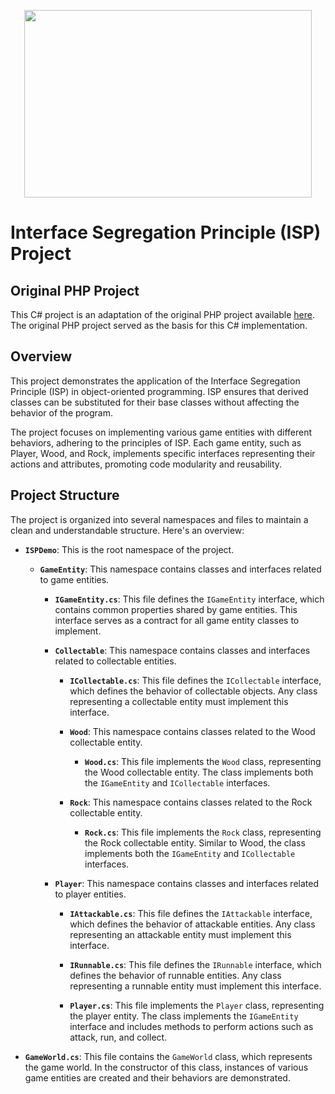<p align="center">
  <img width="460" height="300" src="https://miro.medium.com/v2/resize:fit:1200/1*YzBpqn1XSHOz9UpKc6HcJg.png">
</p>

# Interface Segregation Principle (ISP) Project

## Original PHP Project

This C# project is an adaptation of the original PHP project available [here](https://github.com/mmbakker/solid-design-principles/tree/main/InterfaceSegregation). The original PHP project served as the basis for this C# implementation.

## Overview

This project demonstrates the application of the Interface Segregation Principle (ISP) in object-oriented programming. ISP ensures that derived classes can be substituted for their base classes without affecting the behavior of the program.

The project focuses on implementing various game entities with different behaviors, adhering to the principles of ISP. Each game entity, such as Player, Wood, and Rock, implements specific interfaces representing their actions and attributes, promoting code modularity and reusability.

## Project Structure

The project is organized into several namespaces and files to maintain a clean and understandable structure. Here's an overview:

- **`ISPDemo`**: This is the root namespace of the project.

  - **`GameEntity`**: This namespace contains classes and interfaces related to game entities.

    - **`IGameEntity.cs`**: This file defines the `IGameEntity` interface, which contains common properties shared by game entities. This interface serves as a contract for all game entity classes to implement.

    - **`Collectable`**: This namespace contains classes and interfaces related to collectable entities.

      - **`ICollectable.cs`**: This file defines the `ICollectable` interface, which defines the behavior of collectable objects. Any class representing a collectable entity must implement this interface.

      - **`Wood`**: This namespace contains classes related to the Wood collectable entity.

        - **`Wood.cs`**: This file implements the `Wood` class, representing the Wood collectable entity. The class implements both the `IGameEntity` and `ICollectable` interfaces.

      - **`Rock`**: This namespace contains classes related to the Rock collectable entity.

        - **`Rock.cs`**: This file implements the `Rock` class, representing the Rock collectable entity. Similar to Wood, the class implements both the `IGameEntity` and `ICollectable` interfaces.

    - **`Player`**: This namespace contains classes and interfaces related to player entities.

      - **`IAttackable.cs`**: This file defines the `IAttackable` interface, which defines the behavior of attackable entities. Any class representing an attackable entity must implement this interface.

      - **`IRunnable.cs`**: This file defines the `IRunnable` interface, which defines the behavior of runnable entities. Any class representing a runnable entity must implement this interface.

      - **`Player.cs`**: This file implements the `Player` class, representing the player entity. The class implements the `IGameEntity` interface and includes methods to perform actions such as attack, run, and collect.

- **`GameWorld.cs`**: This file contains the `GameWorld` class, which represents the game world. In the constructor of this class, instances of various game entities are created and their behaviors are demonstrated.
